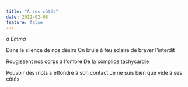 ```yaml
---
title: "À ses côtés"
date: 2012-02-08
feature: false
---
```


*à Emma*

Dans le silence de nos désirs
On brule à feu solaire de braver l'interdit

Rougissent nos corps à l'ombre
De la complice tachycardie

Pouvoir des mots s'effondre à son contact
Je ne suis bien que vide à ses côtés

